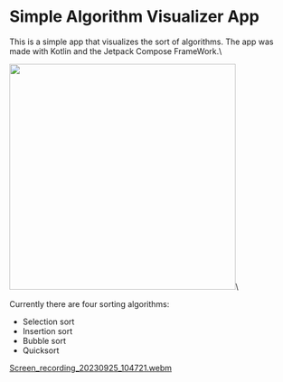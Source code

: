 # Simple Algorithm Visualizer App
This is a simple app that visualizes the sort of algorithms. The app was made with Kotlin and the Jetpack Compose FrameWork.\

<img src="https://github.com/Darfune/AlgorithmVisualizerJetApp/assets/72785430/ba4df4ea-64d8-4842-bc3a-d2c0cdfa08a8" width="400">\

Currently there are four sorting algorithms:
  * Selection sort
  * Insertion sort
  * Bubble sort
  * Quicksort

[Screen_recording_20230925_104721.webm](https://github.com/Darfune/AlgorithmVisualizerJetApp/assets/72785430/f05ddc89-373b-4ba9-bffd-f63b9e402cf4)

